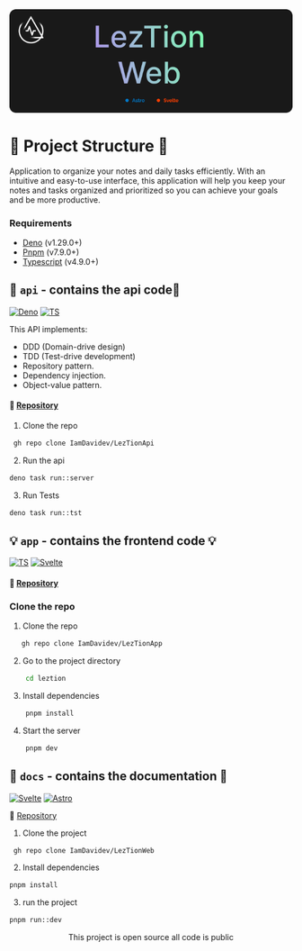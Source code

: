 <img src="/static/LezTionWeb.png" alt="leztion api" width="1080" />

# 🚀 Project Structure 🚀

Application to organize your notes and daily tasks efficiently. With an intuitive and easy-to-use interface, this application will help you keep your notes and tasks organized and prioritized so you can achieve your goals and be more productive.

### Requirements

- [Deno](https://deno.land/#installation) (v1.29.0+)
- [Pnpm](https://pnpm.io/installation) (v7.9.0+)
- [Typescript](https://www.typescriptlang.org/download) (v4.9.0+)

## 🔌 `api` - contains the api code🔌

[![Deno](https://img.shields.io/badge/Deno-fff?style=for-the-badge&logo=deno&logoColor=fff&labelColor=191919)]()
[![TS](https://img.shields.io/badge/TypeScript-007acc?style=for-the-badge&logo=typescript&logoColor=007acc&labelColor=191919)]()

This API implements:

- DDD (Domain-drive design)
- TDD (Test-drive development)
- Repository pattern.
- Dependency injection.
- Object-value pattern.

#### 📂 [Repository](https://github.com/IamDavidev/LezTionApi)

1. Clone the repo

```bash
 gh repo clone IamDavidev/LezTionApi
```

2. Run the api

```bash
deno task run::server
```

3. Run Tests

```bash
deno task run::tst
```

## 💡 `app` - contains the frontend code 💡

[![TS](https://img.shields.io/badge/TypeScript-007acc?style=for-the-badge&logo=typescript&logoColor=007acc&labelColor=191919)]()
[![Svelte](https://img.shields.io/badge/svelte-cc3200?style=for-the-badge&logo=svelte&logoColor=cc3200&labelColor=191919)]()

#### 📂 [Repository](https://github.com/IamDavidev/LezTionApp)

### Clone the repo

1. Clone the repo

```bash
   gh repo clone IamDavidev/LezTionApp
```

2. Go to the project directory

```bash
    cd leztion
```

3. Install dependencies

```bash
    pnpm install
```

4. Start the server

```bash
    pnpm dev
```

## 🧾 `docs` - contains the documentation 🧾

[![Svelte](https://img.shields.io/badge/svelte-cc3200?style=for-the-badge&logo=svelte&logoColor=cc3200&labelColor=191919)]()
[![Astro](https://img.shields.io/badge/Astro-ff5d01?style=for-the-badge&logo=astro&logoColor=ff5d0100&labelColor=191919)]()

📂 [Repository](https://github.com/IamDavidev/LezTionWeb)

1. Clone the project

```bash
 gh repo clone IamDavidev/LezTionWeb
```

2. Install dependencies

```bash
pnpm install
```

3. run the project

```bash
pnpm run::dev
```

<div align="center">
 This project is open source all code is public
</div>
